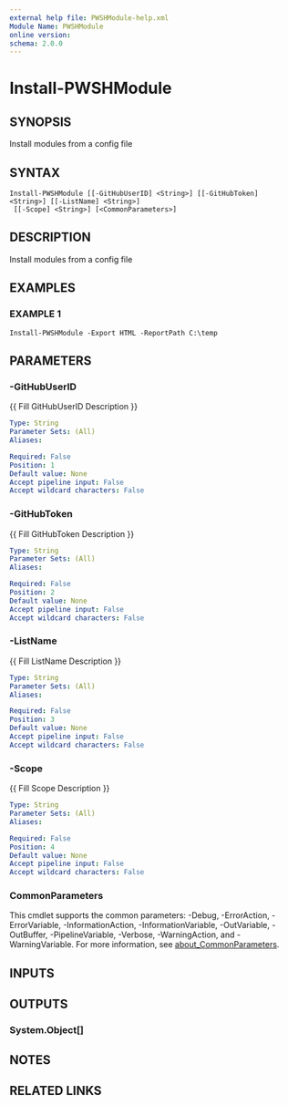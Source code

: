 ```yaml
---
external help file: PWSHModule-help.xml
Module Name: PWSHModule
online version:
schema: 2.0.0
---
```


# Install-PWSHModule

## SYNOPSIS
Install modules from a config file

## SYNTAX

```
Install-PWSHModule [[-GitHubUserID] <String>] [[-GitHubToken] <String>] [[-ListName] <String>]
 [[-Scope] <String>] [<CommonParameters>]
```

## DESCRIPTION
Install modules from a config file

## EXAMPLES

### EXAMPLE 1
```
Install-PWSHModule -Export HTML -ReportPath C:\temp
```

## PARAMETERS

### -GitHubUserID
{{ Fill GitHubUserID Description }}

```yaml
Type: String
Parameter Sets: (All)
Aliases:

Required: False
Position: 1
Default value: None
Accept pipeline input: False
Accept wildcard characters: False
```

### -GitHubToken
{{ Fill GitHubToken Description }}

```yaml
Type: String
Parameter Sets: (All)
Aliases:

Required: False
Position: 2
Default value: None
Accept pipeline input: False
Accept wildcard characters: False
```

### -ListName
{{ Fill ListName Description }}

```yaml
Type: String
Parameter Sets: (All)
Aliases:

Required: False
Position: 3
Default value: None
Accept pipeline input: False
Accept wildcard characters: False
```

### -Scope
{{ Fill Scope Description }}

```yaml
Type: String
Parameter Sets: (All)
Aliases:

Required: False
Position: 4
Default value: None
Accept pipeline input: False
Accept wildcard characters: False
```

### CommonParameters
This cmdlet supports the common parameters: -Debug, -ErrorAction, -ErrorVariable, -InformationAction, -InformationVariable, -OutVariable, -OutBuffer, -PipelineVariable, -Verbose, -WarningAction, and -WarningVariable. For more information, see [about_CommonParameters](http://go.microsoft.com/fwlink/?LinkID=113216).

## INPUTS

## OUTPUTS

### System.Object[]
## NOTES

## RELATED LINKS
